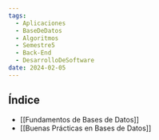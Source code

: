 ```yaml
---
tags:
  - Aplicaciones
  - BaseDeDatos
  - Algoritmos
  - Semestre5
  - Back-End
  - DesarrolloDeSoftware
date: 2024-02-05
---
```

## Índice
- [[Fundamentos de Bases de Datos]]
- [[Buenas Prácticas en Bases de Datos]]